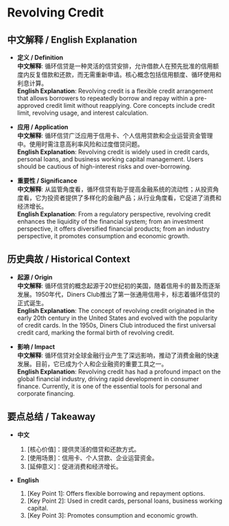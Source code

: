 # Revolving Credit

## 中文解释 / English Explanation

* **定义 / Definition**  
  **中文解释**: 循环信贷是一种灵活的信贷安排，允许借款人在预先批准的信用额度内反复借款和还款，而无需重新申请。核心概念包括信用额度、循环使用和利息计算。  
  **English Explanation**: Revolving credit is a flexible credit arrangement that allows borrowers to repeatedly borrow and repay within a pre-approved credit limit without reapplying. Core concepts include credit limit, revolving usage, and interest calculation.

* **应用 / Application**  
  **中文解释**: 循环信贷广泛应用于信用卡、个人信用贷款和企业运营资金管理中。使用时需注意高利率风险和过度借贷问题。  
  **English Explanation**: Revolving credit is widely used in credit cards, personal loans, and business working capital management. Users should be cautious of high-interest risks and over-borrowing.

* **重要性 / Significance**  
  **中文解释**: 从监管角度看，循环信贷有助于提高金融系统的流动性；从投资角度看，它为投资者提供了多样化的金融产品；从行业角度看，它促进了消费和经济增长。  
  **English Explanation**: From a regulatory perspective, revolving credit enhances the liquidity of the financial system; from an investment perspective, it offers diversified financial products; from an industry perspective, it promotes consumption and economic growth.

## 历史典故 / Historical Context

* **起源 / Origin**  
  **中文解释**: 循环信贷的概念起源于20世纪初的美国，随着信用卡的普及而逐渐发展。1950年代，Diners Club推出了第一张通用信用卡，标志着循环信贷的正式诞生。  
  **English Explanation**: The concept of revolving credit originated in the early 20th century in the United States and evolved with the popularity of credit cards. In the 1950s, Diners Club introduced the first universal credit card, marking the formal birth of revolving credit.

* **影响 / Impact**  
  **中文解释**: 循环信贷对全球金融行业产生了深远影响，推动了消费金融的快速发展。目前，它已成为个人和企业融资的重要工具之一。  
  **English Explanation**: Revolving credit has had a profound impact on the global financial industry, driving rapid development in consumer finance. Currently, it is one of the essential tools for personal and corporate financing.

## 要点总结 / Takeaway

* **中文**  
  1. [核心价值]：提供灵活的借贷和还款方式。
  2. [使用场景]：信用卡、个人贷款、企业运营资金。
  3. [延伸意义]：促进消费和经济增长。

* **English**  
  1. [Key Point 1]: Offers flexible borrowing and repayment options.
  2. [Key Point 2]: Used in credit cards, personal loans, business working capital.
  3. [Key Point 3]: Promotes consumption and economic growth.